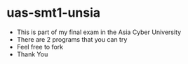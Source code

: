 # uas-smt1-unsia

- This is part of my final exam in the Asia Cyber University
- There are 2 programs that you can try
- Feel free to fork
- Thank You
